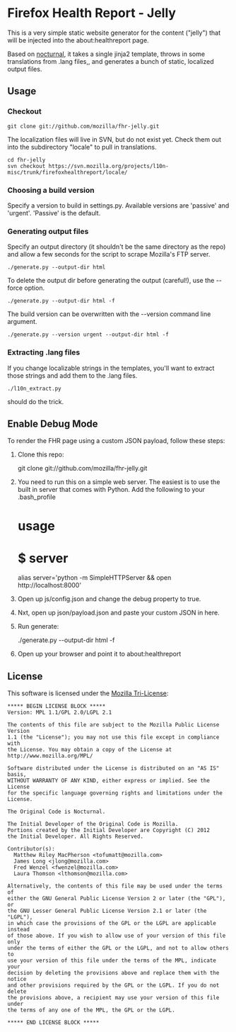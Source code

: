 # Firefox Health Report - Jelly

This is a very simple static website generator for the content ("jelly") that will be injected
into the about:healthreport page.

Based on [nocturnal](https://github.com/mozilla/nocturnal/), it takes a single
jinja2 template, throws in some translations from .lang files,, and generates a
bunch of static, localized output files.

## Usage

### Checkout

    git clone git://github.com/mozilla/fhr-jelly.git

The localization files will live in SVN, but do not exist yet.
Check them out into the subdirectory
"locale" to pull in translations.

    cd fhr-jelly
    svn checkout https://svn.mozilla.org/projects/l10n-misc/trunk/firefoxhealthreport/locale/

### Choosing a build version

Specify a version to build in settings.py. Available versions are 'passive' and 'urgent'.
'Passive' is the default.

### Generating output files

Specify an output directory (it shouldn't be the same directory as the repo) and allow
a few seconds for the script to scrape Mozilla's FTP server.

    ./generate.py --output-dir html

To delete the output dir before generating the output (careful!), use
the --force option.

    ./generate.py --output-dir html -f

The build version can be overwritten with the --version command line argument.

    ./generate.py --version urgent --output-dir html -f

### Extracting .lang files

If you change localizable strings in the templates, you'll want to extract those
strings and add them to the .lang files.

    ./l10n_extract.py

should do the trick.

## Enable Debug Mode

To render the FHR page using a custom JSON payload, follow these steps:

1) Clone this repo:

    git clone git://github.com/mozilla/fhr-jelly.git

2) You need to run this on a simple web server. The easiest is to use the built in
server that comes with Python. Add the following to your .bash_profile

    # usage
    # $ server
    alias server='python -m SimpleHTTPServer && open http://localhost:8000'

3) Open up js/config.json and change the debug property to true.

4) Nxt, open up json/payload.json and paste your custom JSON in here.

5) Run generate:

    ./generate.py --output-dir html -f

6) Open up your browser and point it to about:healthreport

## License

This software is licensed under the [Mozilla Tri-License][MPL]:

    ***** BEGIN LICENSE BLOCK *****
    Version: MPL 1.1/GPL 2.0/LGPL 2.1

    The contents of this file are subject to the Mozilla Public License Version
    1.1 (the "License"); you may not use this file except in compliance with
    the License. You may obtain a copy of the License at
    http://www.mozilla.org/MPL/

    Software distributed under the License is distributed on an "AS IS" basis,
    WITHOUT WARRANTY OF ANY KIND, either express or implied. See the License
    for the specific language governing rights and limitations under the
    License.

    The Original Code is Nocturnal.

    The Initial Developer of the Original Code is Mozilla.
    Portions created by the Initial Developer are Copyright (C) 2012
    the Initial Developer. All Rights Reserved.

    Contributor(s):
      Matthew Riley MacPherson <tofumatt@mozilla.com>
      James Long <jlong@mozilla.com>
      Fred Wenzel <fwenzel@mozilla.com>
      Laura Thomson <lthomson@mozilla.com>

    Alternatively, the contents of this file may be used under the terms of
    either the GNU General Public License Version 2 or later (the "GPL"), or
    the GNU Lesser General Public License Version 2.1 or later (the "LGPL"),
    in which case the provisions of the GPL or the LGPL are applicable instead
    of those above. If you wish to allow use of your version of this file only
    under the terms of either the GPL or the LGPL, and not to allow others to
    use your version of this file under the terms of the MPL, indicate your
    decision by deleting the provisions above and replace them with the notice
    and other provisions required by the GPL or the LGPL. If you do not delete
    the provisions above, a recipient may use your version of this file under
    the terms of any one of the MPL, the GPL or the LGPL.

    ***** END LICENSE BLOCK *****

[MPL]: http://www.mozilla.org/MPL/
